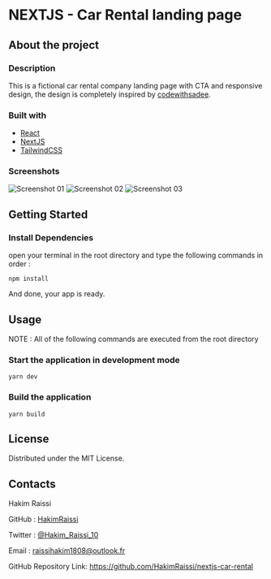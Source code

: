 # NEXTJS - Car Rental landing page

## About the project

### Description

This is a fictional car rental company landing page with CTA and responsive design, the design is completely inspired by [codewithsadee](https://github.com/codewithsadee).

<!-- [Live Demo]() -->


### Built with


- [React](https://reactjs.org/)
- [NextJS](https://nextjs.org/)
- [TailwindCSS](https://tailwindcss.com/)


### Screenshots

![Screenshot 01](https://res.cloudinary.com/dard8s66g/image/upload/v1654899466/demos/nextjs-car-rental/Capture_d_%C3%A9cran_2022-06-11_001309_zvgyxi.png)
![Screenshot 02](https://res.cloudinary.com/dard8s66g/image/upload/v1654899477/demos/nextjs-car-rental/Capture_d_%C3%A9cran_2022-06-11_001333_l6y9en.png)
![Screenshot 03](https://res.cloudinary.com/dard8s66g/image/upload/v1654899475/demos/nextjs-car-rental/Capture_d_%C3%A9cran_2022-06-11_001413_ibvqoh.png)

## Getting Started

### Install Dependencies

open your terminal in the root directory and type the following commands in order :

```
npm install

```

And done, your app is ready.

## Usage

NOTE : All of the following commands are executed from the root directory

### Start the application in development mode

```
yarn dev
```

### Build the application

```
yarn build
```


## License

Distributed under the MIT License.

## Contacts

Hakim Raissi

GitHub : [HakimRaissi](https://github.com/HakimRaissi/)

Twitter : [@Hakim_Raissi_10](https://twitter.com/Hakim_Raissi_10)

Email : <raissihakim1808@outlook.fr>

GitHub Repository Link: <https://github.com/HakimRaissi/nextjs-car-rental>

<!-- Live Demo : <https://nextjs-real-estate-cl1saempc-hakimraissi.vercel.app> -->